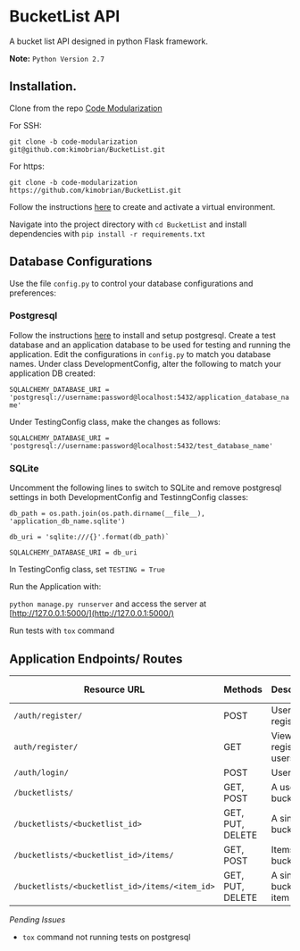 # BucketList API
A bucket list API designed in python Flask framework.

**Note:** `Python Version 2.7`
## Installation.
Clone from the repo [Code Modularization](https://github.com/kimobrian/BucketList)

For SSH:

`git clone -b code-modularization git@github.com:kimobrian/BucketList.git`

For https:

`git clone -b code-modularization https://github.com/kimobrian/BucketList.git`


Follow the instructions [here](http://docs.python-guide.org/en/latest/dev/virtualenvs/) to create and activate a virtual environment.

Navigate into the project directory with `cd BucketList` and install dependencies with `pip install -r requirements.txt`

## Database Configurations
Use the file `config.py` to control your database configurations and preferences:
### Postgresql
Follow the instructions [here](https://www.google.com/url?sa=t&rct=j&q=&esrc=s&source=web&cd=1&cad=rja&uact=8&ved=0ahUKEwi1icuBqIzQAhWFIcAKHQBpAE4QFggaMAA&url=https%3A%2F%2Fwww.postgresql.org%2Fdocs%2F9.1%2Fstatic%2Ftutorial-install.html&usg=AFQjCNHokIop8EMX5GCE9tlhOYgMr1Yfpg&bvm=bv.137132246,d.d2s) to install and setup postgresql. 
Create a test database and an application database to be used for testing and running the application.
Edit the configurations in `config.py` to match you database names. Under class DevelopmentConfig, alter the following to match your application DB created:

`SQLALCHEMY_DATABASE_URI = 'postgresql://username:password@localhost:5432/application_database_name'`

Under TestingConfig class, make the changes as follows:

`SQLALCHEMY_DATABASE_URI = 'postgresql://username:password@localhost:5432/test_database_name'`

### SQLite
Uncomment the following lines to switch to SQLite and remove postgresql settings in both DevelopmentConfig and TestinngConfig classes:

```
db_path = os.path.join(os.path.dirname(__file__), 'application_db_name.sqlite')

db_uri = 'sqlite:///{}'.format(db_path)`

SQLALCHEMY_DATABASE_URI = db_uri
```
In TestingConfig class, set `TESTING = True`

Run the Application with: 

`python manage.py runserver` and access the server at [http://127.0.0.1:5000/](http://127.0.0.1:5000/)

Run tests with `tox` command

## Application Endpoints/ Routes


| Resource URL | Methods | Description | Requires Token |
| -------- | ------------- | --------- |--------------- |
| `/auth/register/` | POST  | User registration | FALSE |
| `auth/register/`  | GET | View all registered users | TRUE |
|  `/auth/login/` | POST | User login | FALSE |
| `/bucketlists/` | GET, POST | A user's bucket lists | TRUE |
| `/bucketlists/<bucketlist_id>` | GET, PUT, DELETE | A single bucket list | TRUE |
| `/bucketlists/<bucketlist_id>/items/` | GET, POST | Items in a bucket list | TRUE |
| `/bucketlists/<bucketlist_id>/items/<item_id>` | GET, PUT, DELETE | A single bucket list item | TRUE |

*Pending Issues*
- `tox` command not running tests on postgresql


